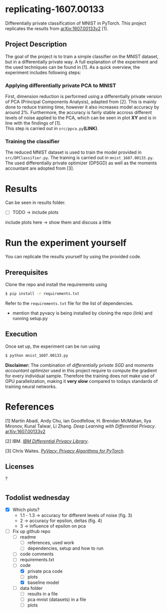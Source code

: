 # replicating-1607.00133
Differentially private classification of MNIST in PyTorch. This project replicates the results from [arXiv:1607.00133v2](https://arxiv.org/abs/1607.00133v2) [1].

## Project Description

The goal of the project is to train a simple classifier on the MNIST dataset, but in a differentially private way. A full explanation of the experiment and the used techniques can be found in [1]. As a quick overview, the experiment includes following steps: 

### **Applying differentially private PCA to MNIST**

First, dimension reduction is performed using a differentially private version of PCA (Principal Components Analysis), adapted from [2]. This is mainly done to reduce training time, however it also increases model accuracy by around 2%. Furthermore, the accuracy is fairly stable accross different levels of noise applied to the PCA, which can be seen in plot **XY** and is in line with the findings of [1].      
This step is carried out in `src/ppca.py`**(LINK)**. 

### **Training the classifier**

The reduced MNIST dataset is used to train the model provided in `src/DPClassifier.py`. The training is carried out in `mnist_1607.00133.py`.  
The used differentially private optimizer (DPSGD) as well as the moments accountant are adopted from [3]. 

# Results
Can be seen in results folder.

  - [ ] TODO -> include plots

include plots here -> show them and discuss a little 

# Run the experiment yourself
You can replicate the results yourself by using the provided code. 

## Prerequisites
Clone the repo and install the requirements using

```sh
$ pip install -r requirements.txt
```
Refer to the `requirements.txt` file for the list of dependencies. 

- mention that pyvacy is being installed by cloning the repo (link) and running setup.py

## Execution
Once set up, the experiment can be run using 
```sh
$ python mnist_1607.00133.py
``` 
**Disclaimer:** The combination of *differentially private SGD* and *moments accountant optimizer* used in this project require to compute the gradient for every individual sample. Therefore the training does not make use of GPU parallelization, making it **very slow** compared to todays standards of training neural networks.  


# References

[1] Martín Abadi, Andy Chu, Ian Goodfellow, H. Brendan McMahan, Ilya Mironov, Kunal Talwar, Li Zhang. *Deep Learning with Differential Privacy*. [arXiv:1607.00133v2](https://arxiv.org/abs/1607.00133v2)

[2] IBM. [*IBM Differential Privacy Library*](https://github.com/zhehedream/COEN281).

[3] Chris Waites. [*PyVacy: Privacy Algorithms for PyTorch*](https://github.com/ChrisWaites/pyvacy).



## Licenses 
?


#
## Todolist wednesday
- [X] Which plots?
  - 1.1 - 1.3 -> accuracy for different levels of noise (fig. 3)
  - 2 -> accuracy for epsilon, deltas (fig. 4)
  - 3 -> influence of epsilon on pca 
- [ ] Fix up github repo
  - [ ] readme
    - [ ] references, used work
    - [ ] dependencies, setup and how to run
  - [ ] code comments 
  - [ ] requirements.txt
  - [ ] code 
    - [x] private pca code
    - [ ] plots
    - [x] baseline model
  - [ ] data folder
    - [ ] results in a file 
    - [ ] pca mnist (datasets) in a file
    - [ ] plots
